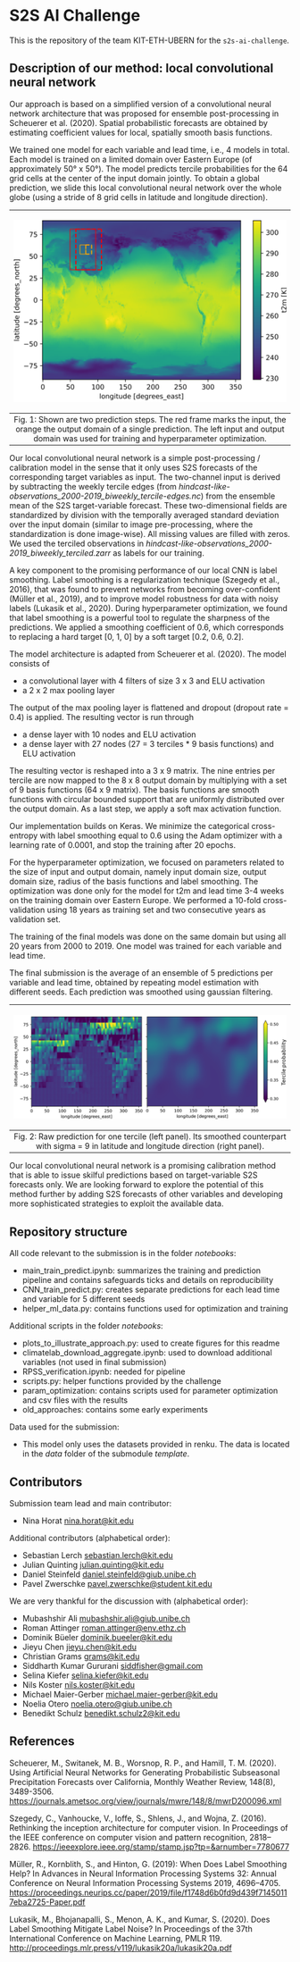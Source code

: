 # S2S AI Challenge

This is the repository of the team KIT-ETH-UBERN for
the `s2s-ai-challenge`.

## Description of our method: local convolutional neural network

Our approach is based on a simplified version of a convolutional neural network architecture that was proposed for ensemble post-processing in Scheuerer et al. (2020). Spatial probabilistic forecasts are obtained by estimating coefficient values for local, spatially smooth basis functions. 

We trained one model for each variable and lead time, i.e., 4 models in total. 
Each model is trained on a limited domain over Eastern Europe (of approximately 50° x 50°). The model predicts tercile probabilities for the 64 grid cells at the center of the input domain jointly. To obtain a global prediction, we slide this local convolutional neural network over the whole globe (using a stride of 8 grid cells in latitude and longitude direction).

|<p align="center"><img src="docs/training_domain_sliding.png" width="500">| 
|:--:| 
| Fig. 1:  Shown are two prediction steps. The red frame marks the input, the orange the output domain of a single prediction. The left input and output domain was used for training and hyperparameter optimization.|

Our local convolutional neural network is a simple post-processing / calibration model in the sense that it only uses S2S forecasts of the corresponding target variables as input. The two-channel input is derived by subtracting the weekly tercile edges (from _hindcast-like-observations_2000-2019_biweekly_tercile-edges.nc_) from the ensemble mean of the S2S target-variable forecast. These two-dimensional fields are standardized by division with the temporally averaged standard deviation over the input domain (similar to image pre-processing, where the standardization is done image-wise).  All missing values are filled with zeros. We used the terciled observations in _hindcast-like-observations_2000-2019_biweekly_terciled.zarr_ as labels for our training. 

A key component to the promising performance of our local CNN is label smoothing. Label smoothing is a regularization technique (Szegedy et al., 2016), that was found to prevent networks from becoming over-confident (Müller et al., 2019), and to improve model robustness for data with noisy labels (Lukasik et al., 2020). During hyperparameter optimization, we found that label smoothing is a powerful tool to regulate the sharpness of the predictions. We applied a smoothing coefficient of 0.6, which corresponds to replacing a hard target [0, 1, 0] by a soft target [0.2, 0.6, 0.2]. 

The model architecture is adapted from Scheuerer et al. (2020). The model consists of 
-	a convolutional layer with 4 filters of size 3 x 3 and ELU activation
-	a 2 x 2 max pooling layer

The output of the max pooling layer is flattened and dropout (dropout rate = 0.4) is applied. The resulting vector is run through
-	a dense layer with 10 nodes and ELU activation
-	a dense layer with 27 nodes (27 = 3 terciles * 9 basis functions) and ELU activation

The resulting vector is reshaped into a 3 x 9 matrix. The nine entries per tercile are now mapped to the 8 x 8 output domain by multiplying with a set of 9 basis functions (64 x 9 matrix). The basis functions are smooth functions with circular bounded support that are uniformly distributed over the output domain. As a last step, we apply a soft max activation function.

Our implementation builds on Keras. We minimize the categorical cross-entropy with label smoothing equal to 0.6 using the Adam optimizer with a learning rate of 0.0001, and stop the training after 20 epochs. 

For the hyperparameter optimization, we focused on parameters related to the size of input and output domain, namely input domain size, output domain size, radius of the basis functions and label smoothing. The optimization was done only for the model for t2m and lead time 3-4 weeks on the training domain over Eastern Europe. We performed a 10-fold cross-validation using 18 years as training set and two consecutive years as validation set.

The training of the final models was done on the same domain but using all 20 years from 2000 to 2019. One model was trained for each variable and lead time. 

The final submission is the average of an ensemble of 5 predictions per variable and lead time, obtained by repeating model estimation with different seeds. Each prediction was smoothed using gaussian filtering.  

|<p align="center"><img src="docs/gaussian_filtering.png">|
|:--:| 
| Fig. 2:  Raw prediction for one tercile (left panel). Its smoothed counterpart with sigma = 9 in latitude and longitude direction (right panel).|

Our local convolutional neural network is a promising calibration method that is able to issue skilful predictions based on target-variable S2S forecasts only. We are looking forward to explore the potential of this method further by adding S2S forecasts of other variables and developing more sophisticated strategies to exploit the available data.


## Repository structure

All code relevant to the submission is in the folder _notebooks_:
-	main_train_predict.ipynb: summarizes the training and prediction pipeline and contains safeguards ticks and details on reproducibility
-	CNN_train_predict.py: creates separate predictions for each lead time and variable for 5 different seeds
-	helper_ml_data.py: contains functions used for optimization and training

Additional scripts in the folder _notebooks_:
-   plots_to_illustrate_approach.py: used to create figures for this readme
-   climatelab_download_aggregate.ipynb: used to download additional variables (not used in final submission)
-   RPSS_verification.ipynb: needed for pipeline
-   scripts.py: helper functions provided by the challenge
-   param_optimization: contains scripts used for parameter optimization and csv files with the results
-   old_approaches: contains some early experiments

Data used for the submission:
-   This model only uses the datasets provided in renku. The data is located in the _data_ folder of the submodule _template_.






## Contributors

Submission team lead and main contributor: 
-	Nina Horat nina.horat@kit.edu

Additional contributors (alphabetical order):
-	Sebastian Lerch sebastian.lerch@kit.edu
-	Julian Quinting julian.quinting@kit.edu
-	Daniel Steinfeld daniel.steinfeld@giub.unibe.ch
-	Pavel Zwerschke pavel.zwerschke@student.kit.edu

We are very thankful for the discussion with (alphabetical order):
-	Mubashshir Ali mubashshir.ali@giub.unibe.ch
-	Roman Attinger roman.attinger@env.ethz.ch
-	Dominik Büeler dominik.bueeler@kit.edu
-	Jieyu Chen jieyu.chen@kit.edu
-	Christian Grams grams@kit.edu
-	Siddharth Kumar Gururani siddfisher@gmail.com
-	Selina Kiefer selina.kiefer@kit.edu
-	Nils Koster nils.koster@kit.edu
-	Michael Maier-Gerber michael.maier-gerber@kit.edu
-	Noelia Otero noelia.otero@giub.unibe.ch
-	Benedikt Schulz benedikt.schulz2@kit.edu

## References
Scheuerer, M., Switanek, M. B., Worsnop, R. P., and Hamill, T. M. (2020). Using Artificial Neural Networks for Generating Probabilistic Subseasonal Precipitation Forecasts over California, Monthly Weather Review, 148(8), 3489-3506. https://journals.ametsoc.org/view/journals/mwre/148/8/mwrD200096.xml

Szegedy, C., Vanhoucke, V., Ioffe, S., Shlens, J., and Wojna, Z. (2016). Rethinking the inception
architecture for computer vision. In Proceedings of the IEEE conference on computer vision and pattern recognition, 2818–2826. https://ieeexplore.ieee.org/stamp/stamp.jsp?tp=&arnumber=7780677  

Müller, R., Kornblith, S., and Hinton, G. (2019): When Does Label Smoothing Help? In Advances in Neural Information Processing Systems 32: Annual Conference on Neural Information Processing Systems 2019, 4696–4705. https://proceedings.neurips.cc/paper/2019/file/f1748d6b0fd9d439f71450117eba2725-Paper.pdf

Lukasik, M., Bhojanapalli, S., Menon, A. K., and Kumar, S. (2020). Does Label Smoothing Mitigate Label Noise? In Proceedings of the 37th International Conference on Machine
Learning, PMLR 119. http://proceedings.mlr.press/v119/lukasik20a/lukasik20a.pdf
